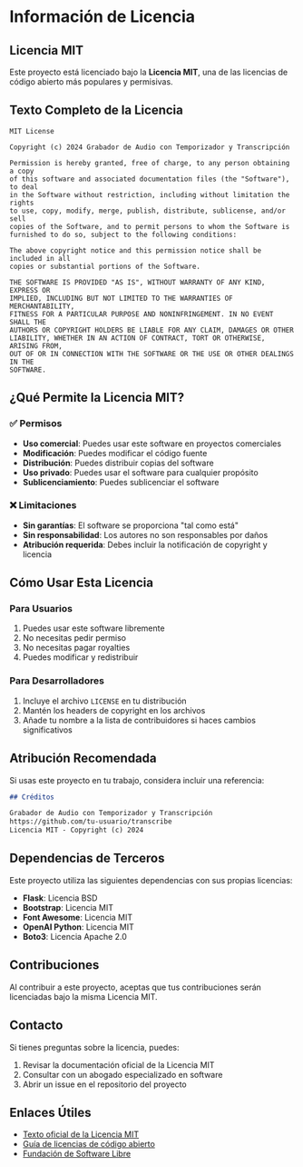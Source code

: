 # Información de Licencia

## Licencia MIT

Este proyecto está licenciado bajo la **Licencia MIT**, una de las licencias de código abierto más populares y permisivas.

## Texto Completo de la Licencia

```
MIT License

Copyright (c) 2024 Grabador de Audio con Temporizador y Transcripción

Permission is hereby granted, free of charge, to any person obtaining a copy
of this software and associated documentation files (the "Software"), to deal
in the Software without restriction, including without limitation the rights
to use, copy, modify, merge, publish, distribute, sublicense, and/or sell
copies of the Software, and to permit persons to whom the Software is
furnished to do so, subject to the following conditions:

The above copyright notice and this permission notice shall be included in all
copies or substantial portions of the Software.

THE SOFTWARE IS PROVIDED "AS IS", WITHOUT WARRANTY OF ANY KIND, EXPRESS OR
IMPLIED, INCLUDING BUT NOT LIMITED TO THE WARRANTIES OF MERCHANTABILITY,
FITNESS FOR A PARTICULAR PURPOSE AND NONINFRINGEMENT. IN NO EVENT SHALL THE
AUTHORS OR COPYRIGHT HOLDERS BE LIABLE FOR ANY CLAIM, DAMAGES OR OTHER
LIABILITY, WHETHER IN AN ACTION OF CONTRACT, TORT OR OTHERWISE, ARISING FROM,
OUT OF OR IN CONNECTION WITH THE SOFTWARE OR THE USE OR OTHER DEALINGS IN THE
SOFTWARE.
```

## ¿Qué Permite la Licencia MIT?

### ✅ Permisos
- **Uso comercial**: Puedes usar este software en proyectos comerciales
- **Modificación**: Puedes modificar el código fuente
- **Distribución**: Puedes distribuir copias del software
- **Uso privado**: Puedes usar el software para cualquier propósito
- **Sublicenciamiento**: Puedes sublicenciar el software

### ❌ Limitaciones
- **Sin garantías**: El software se proporciona "tal como está"
- **Sin responsabilidad**: Los autores no son responsables por daños
- **Atribución requerida**: Debes incluir la notificación de copyright y licencia

## Cómo Usar Esta Licencia

### Para Usuarios
1. Puedes usar este software libremente
2. No necesitas pedir permiso
3. No necesitas pagar royalties
4. Puedes modificar y redistribuir

### Para Desarrolladores
1. Incluye el archivo `LICENSE` en tu distribución
2. Mantén los headers de copyright en los archivos
3. Añade tu nombre a la lista de contribuidores si haces cambios significativos

## Atribución Recomendada

Si usas este proyecto en tu trabajo, considera incluir una referencia:

```markdown
## Créditos

Grabador de Audio con Temporizador y Transcripción
https://github.com/tu-usuario/transcribe
Licencia MIT - Copyright (c) 2024
```

## Dependencias de Terceros

Este proyecto utiliza las siguientes dependencias con sus propias licencias:

- **Flask**: Licencia BSD
- **Bootstrap**: Licencia MIT
- **Font Awesome**: Licencia MIT
- **OpenAI Python**: Licencia MIT
- **Boto3**: Licencia Apache 2.0

## Contribuciones

Al contribuir a este proyecto, aceptas que tus contribuciones serán licenciadas bajo la misma Licencia MIT.

## Contacto

Si tienes preguntas sobre la licencia, puedes:

1. Revisar la documentación oficial de la Licencia MIT
2. Consultar con un abogado especializado en software
3. Abrir un issue en el repositorio del proyecto

## Enlaces Útiles

- [Texto oficial de la Licencia MIT](https://opensource.org/licenses/MIT)
- [Guía de licencias de código abierto](https://choosealicense.com/)
- [Fundación de Software Libre](https://www.fsf.org/) 